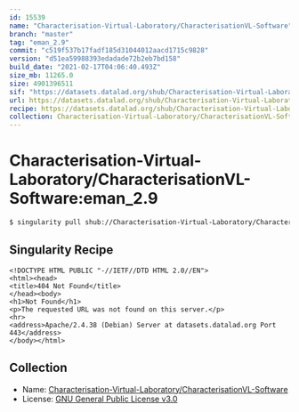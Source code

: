 ```yaml
---
id: 15539
name: "Characterisation-Virtual-Laboratory/CharacterisationVL-Software"
branch: "master"
tag: "eman_2.9"
commit: "c519f537b17fadf185d31044012aacd1715c9828"
version: "d51ea59988393edadade72b2eb7bd158"
build_date: "2021-02-17T04:06:40.493Z"
size_mb: 11265.0
size: 4901396511
sif: "https://datasets.datalad.org/shub/Characterisation-Virtual-Laboratory/CharacterisationVL-Software/eman_2.9/2021-02-17-c519f537-d51ea599/d51ea59988393edadade72b2eb7bd158.sif"
url: https://datasets.datalad.org/shub/Characterisation-Virtual-Laboratory/CharacterisationVL-Software/eman_2.9/2021-02-17-c519f537-d51ea599/
recipe: https://datasets.datalad.org/shub/Characterisation-Virtual-Laboratory/CharacterisationVL-Software/eman_2.9/2021-02-17-c519f537-d51ea599/Singularity
collection: Characterisation-Virtual-Laboratory/CharacterisationVL-Software
---
```


# Characterisation-Virtual-Laboratory/CharacterisationVL-Software:eman_2.9

```bash
$ singularity pull shub://Characterisation-Virtual-Laboratory/CharacterisationVL-Software:eman_2.9
```

## Singularity Recipe

```singularity
<!DOCTYPE HTML PUBLIC "-//IETF//DTD HTML 2.0//EN">
<html><head>
<title>404 Not Found</title>
</head><body>
<h1>Not Found</h1>
<p>The requested URL was not found on this server.</p>
<hr>
<address>Apache/2.4.38 (Debian) Server at datasets.datalad.org Port 443</address>
</body></html>
```

## Collection

 - Name: [Characterisation-Virtual-Laboratory/CharacterisationVL-Software](https://github.com/Characterisation-Virtual-Laboratory/CharacterisationVL-Software)
 - License: [GNU General Public License v3.0](https://api.github.com/licenses/gpl-3.0)

